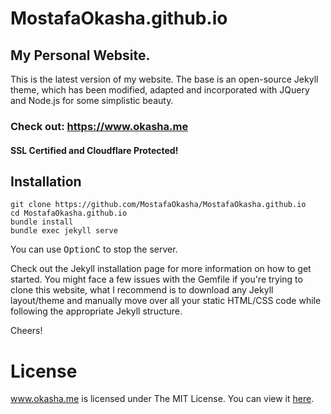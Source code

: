 # MostafaOkasha.github.io
## My Personal Website.

This is the latest version of my website.
The base is an open-source Jekyll theme, which has been modified, adapted and incorporated with JQuery and Node.js for some simplistic beauty.


### Check out: https://www.okasha.me
#### SSL Certified and Cloudflare Protected!


## Installation

```console
git clone https://github.com/MostafaOkasha/MostafaOkasha.github.io
cd MostafaOkasha.github.io
bundle install
bundle exec jekyll serve
```

You can use <kbd>Option</kbd><kbd>C</kbd> to stop the server.

Check out the Jekyll installation page for more information on how to get started. You might face a few issues with the Gemfile if you're trying to clone this website, what I recommend is to download any Jekyll layout/theme and manually move over all your static HTML/CSS code while following the appropriate Jekyll structure.


Cheers!

# License

www.okasha.me is licensed under The MIT License. You can view it [here](https://github.com/MostafaOkasha/MostafaOkasha.github.io/blob/master/LICENSE).